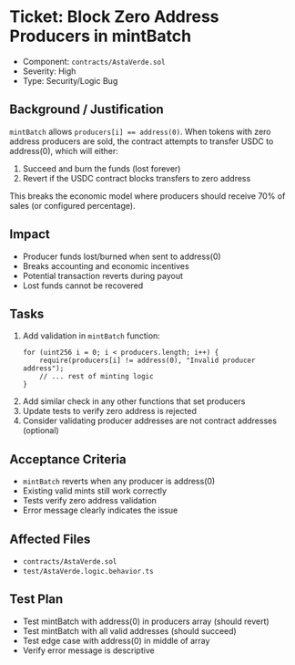 # Ticket: Block Zero Address Producers in mintBatch

- Component: `contracts/AstaVerde.sol`
- Severity: High
- Type: Security/Logic Bug

## Background / Justification

`mintBatch` allows `producers[i] == address(0)`. When tokens with zero address producers are sold, the contract attempts to transfer USDC to address(0), which will either:

1. Succeed and burn the funds (lost forever)
2. Revert if the USDC contract blocks transfers to zero address

This breaks the economic model where producers should receive 70% of sales (or configured percentage).

## Impact

- Producer funds lost/burned when sent to address(0)
- Breaks accounting and economic incentives
- Potential transaction reverts during payout
- Lost funds cannot be recovered

## Tasks

1. Add validation in `mintBatch` function:
    ```solidity
    for (uint256 i = 0; i < producers.length; i++) {
        require(producers[i] != address(0), "Invalid producer address");
        // ... rest of minting logic
    }
    ```
2. Add similar check in any other functions that set producers
3. Update tests to verify zero address is rejected
4. Consider validating producer addresses are not contract addresses (optional)

## Acceptance Criteria

- `mintBatch` reverts when any producer is address(0)
- Existing valid mints still work correctly
- Tests verify zero address validation
- Error message clearly indicates the issue

## Affected Files

- `contracts/AstaVerde.sol`
- `test/AstaVerde.logic.behavior.ts`

## Test Plan

- Test mintBatch with address(0) in producers array (should revert)
- Test mintBatch with all valid addresses (should succeed)
- Test edge case with address(0) in middle of array
- Verify error message is descriptive
